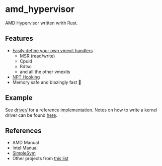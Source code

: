 # amd_hypervisor

 AMD Hypervisor written writh Rust. 
 
 ## Features
 
 - [Easily define your own vmexit handlers](https://github.com/stars/not-matthias/lists/hypervisor)
    - MSR (read/write)
    - Cpuid
    - Rdtsc
    - and all the other vmexits
- [NPT Hooking](https://github.com/not-matthias/amd_hypervisor/blob/main/driver/src/handlers/npf.rs) 
- Memory safe and blazingly fast :rocket:
 
 ## Example
 
 See [driver/](./driver) for a reference implementation. Notes on how to write a kernel driver can be found [here](https://not-matthias.github.io/posts/kernel-driver-with-rust/).
 
 ## References
 
 - AMD Manual
 - Intel Manual
 - [SimpleSvm](https://github.com/tandasat/SimpleSvm)
 - Other projects from [this list](https://github.com/stars/not-matthias/lists/hypervisor)
